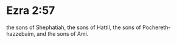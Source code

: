 # Ezra 2:57

the sons of Shephatiah, the sons of Hattil, the sons of Pochereth-hazzebaim, and the sons of Ami.
